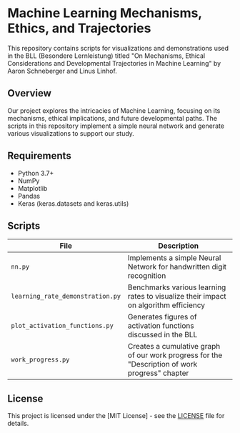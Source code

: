 # Machine Learning Mechanisms, Ethics, and Trajectories

This repository contains scripts for visualizations and demonstrations used in the BLL (Besondere Lernleistung) titled "On Mechanisms, Ethical Considerations and Developmental Trajectories in Machine Learning" by Aaron Schneberger and Linus Linhof.

## Overview

Our project explores the intricacies of Machine Learning, focusing on its mechanisms, ethical implications, and future developmental paths. The scripts in this repository implement a simple neural network and generate various visualizations to support our study.

## Requirements

- Python 3.7+
- NumPy
- Matplotlib
- Pandas
- Keras (keras.datasets and keras.utils)

## Scripts

| File | Description |
|------|-------------|
| `nn.py` | Implements a simple Neural Network for handwritten digit recognition |
| `learning_rate_demonstration.py` | Benchmarks various learning rates to visualize their impact on algorithm efficiency |
| `plot_activation_functions.py` | Generates figures of activation functions discussed in the BLL |
| `work_progress.py` | Creates a cumulative graph of our work progress for the "Description of work progress" chapter |

## License

This project is licensed under the [MIT License] - see the [LICENSE](LICENSE) file for details.